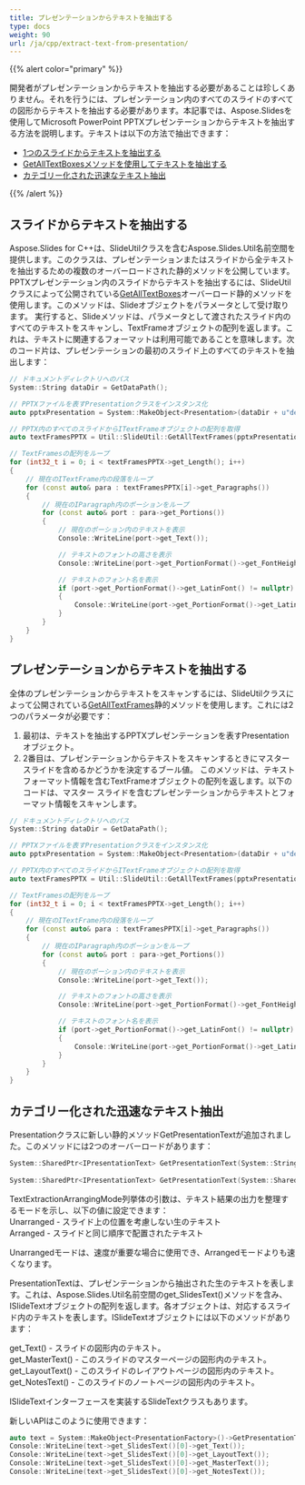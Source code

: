 ```yaml
---
title: プレゼンテーションからテキストを抽出する
type: docs
weight: 90
url: /ja/cpp/extract-text-from-presentation/
---
```


{{% alert color="primary" %}} 

開発者がプレゼンテーションからテキストを抽出する必要があることは珍しくありません。それを行うには、プレゼンテーション内のすべてのスライドのすべての図形からテキストを抽出する必要があります。本記事では、Aspose.Slidesを使用してMicrosoft PowerPoint PPTXプレゼンテーションからテキストを抽出する方法を説明します。テキストは以下の方法で抽出できます：

- [1つのスライドからテキストを抽出する](/slides/ja/cpp/extracting-text-from-the-presentation/)
- [GetAllTextBoxesメソッドを使用してテキストを抽出する](/slides/ja/cpp/extracting-text-from-the-presentation/)
- [カテゴリー化された迅速なテキスト抽出](/slides/ja/cpp/extracting-text-from-the-presentation/)

{{% /alert %}} 
## **スライドからテキストを抽出する**
Aspose.Slides for C++は、SlideUtilクラスを含むAspose.Slides.Util名前空間を提供します。このクラスは、プレゼンテーションまたはスライドから全テキストを抽出するための複数のオーバーロードされた静的メソッドを公開しています。PPTXプレゼンテーション内のスライドからテキストを抽出するには、SlideUtilクラスによって公開されている[GetAllTextBoxes](https://reference.aspose.com/slides/cpp/class/aspose.slides.util.slide_util#a97da94e3fc5230cdfc0e30b444c127df)オーバーロード静的メソッドを使用します。このメソッドは、Slideオブジェクトをパラメータとして受け取ります。
実行すると、Slideメソッドは、パラメータとして渡されたスライド内のすべてのテキストをスキャンし、TextFrameオブジェクトの配列を返します。これは、テキストに関連するフォーマットは利用可能であることを意味します。次のコード片は、プレゼンテーションの最初のスライド上のすべてのテキストを抽出します：

``` cpp
// ドキュメントディレクトリへのパス
System::String dataDir = GetDataPath();

// PPTXファイルを表すPresentationクラスをインスタンス化
auto pptxPresentation = System::MakeObject<Presentation>(dataDir + u"demo.pptx");

// PPTX内のすべてのスライドからITextFrameオブジェクトの配列を取得
auto textFramesPPTX = Util::SlideUtil::GetAllTextFrames(pptxPresentation, true);

// TextFramesの配列をループ
for (int32_t i = 0; i < textFramesPPTX->get_Length(); i++)
{
	// 現在のITextFrame内の段落をループ
	for (const auto& para : textFramesPPTX[i]->get_Paragraphs())
	{
		// 現在のIParagraph内のポーションをループ
		for (const auto& port : para->get_Portions())
		{
			// 現在のポーション内のテキストを表示
			Console::WriteLine(port->get_Text());

			// テキストのフォントの高さを表示
			Console::WriteLine(port->get_PortionFormat()->get_FontHeight());

			// テキストのフォント名を表示
			if (port->get_PortionFormat()->get_LatinFont() != nullptr)
			{
				Console::WriteLine(port->get_PortionFormat()->get_LatinFont()->get_FontName());
			}
		}
	}
}
```

## **プレゼンテーションからテキストを抽出する**
全体のプレゼンテーションからテキストをスキャンするには、SlideUtilクラスによって公開されている[GetAllTextFrames](https://reference.aspose.com/slides/cpp/class/aspose.slides.util.slide_util#a5a0aebdc520e5258c8a1f665fdb8be12)静的メソッドを使用します。これには2つのパラメータが必要です：

1. 最初は、テキストを抽出するPPTXプレゼンテーションを表すPresentationオブジェクト。
2. 2番目は、プレゼンテーションからテキストをスキャンするときにマスター スライドを含めるかどうかを決定するブール値。
   このメソッドは、テキストフォーマット情報を含むTextFrameオブジェクトの配列を返します。以下のコードは、マスター スライドを含むプレゼンテーションからテキストとフォーマット情報をスキャンします。

``` cpp
// ドキュメントディレクトリへのパス
System::String dataDir = GetDataPath();

// PPTXファイルを表すPresentationクラスをインスタンス化
auto pptxPresentation = System::MakeObject<Presentation>(dataDir + u"demo.pptx");

// PPTX内のすべてのスライドからITextFrameオブジェクトの配列を取得
auto textFramesPPTX = Util::SlideUtil::GetAllTextFrames(pptxPresentation, true);

// TextFramesの配列をループ
for (int32_t i = 0; i < textFramesPPTX->get_Length(); i++)
{
	// 現在のITextFrame内の段落をループ
	for (const auto& para : textFramesPPTX[i]->get_Paragraphs())
	{
		// 現在のIParagraph内のポーションをループ
		for (const auto& port : para->get_Portions())
		{
			// 現在のポーション内のテキストを表示
			Console::WriteLine(port->get_Text());

			// テキストのフォントの高さを表示
			Console::WriteLine(port->get_PortionFormat()->get_FontHeight());

			// テキストのフォント名を表示
			if (port->get_PortionFormat()->get_LatinFont() != nullptr)
			{
				Console::WriteLine(port->get_PortionFormat()->get_LatinFont()->get_FontName());
			}
		}
	}
}
```

## **カテゴリー化された迅速なテキスト抽出**
Presentationクラスに新しい静的メソッドGetPresentationTextが追加されました。このメソッドには2つのオーバーロードがあります：

``` cpp
System::SharedPtr<IPresentationText> GetPresentationText(System::String file, TextExtractionArrangingMode mode) override
 
System::SharedPtr<IPresentationText> GetPresentationText(System::SharedPtr<System::IO::Stream> stream, TextExtractionArrangingMode mode) override
```

TextExtractionArrangingMode列挙体の引数は、テキスト結果の出力を整理するモードを示し、以下の値に設定できます：  
Unarranged - スライド上の位置を考慮しない生のテキスト  
Arranged - スライドと同じ順序で配置されたテキスト

Unarrangedモードは、速度が重要な場合に使用でき、Arrangedモードよりも速くなります。

PresentationTextは、プレゼンテーションから抽出された生のテキストを表します。これは、Aspose.Slides.Util名前空間のget_SlidesText()メソッドを含み、ISlideTextオブジェクトの配列を返します。各オブジェクトは、対応するスライド内のテキストを表します。ISlideTextオブジェクトには以下のメソッドがあります：

get_Text() - スライドの図形内のテキスト。  
get_MasterText() - このスライドのマスターページの図形内のテキスト。  
get_LayoutText() - このスライドのレイアウトページの図形内のテキスト。  
get_NotesText() - このスライドのノートページの図形内のテキスト。

ISlideTextインターフェースを実装するSlideTextクラスもあります。

新しいAPIはこのように使用できます：

``` cpp
auto text = System::MakeObject<PresentationFactory>()->GetPresentationText(u"presentation.ppt", TextExtractionArrangingMode::Unarranged);
Console::WriteLine(text->get_SlidesText()[0]->get_Text());
Console::WriteLine(text->get_SlidesText()[0]->get_LayoutText());
Console::WriteLine(text->get_SlidesText()[0]->get_MasterText());
Console::WriteLine(text->get_SlidesText()[0]->get_NotesText());
```